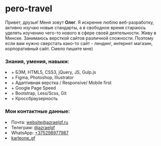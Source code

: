 ﻿# pero-travel
Привет, друзья!
Меня зовут <b>Олег</b>.
Я искренне люблю веб-разработку, активно изучаю новые стандарты, а в свободное время стараюсь уделять изучению чего-то нового в сфере своей деятельности.
Живу в Минске. Занимаюсь версткой сайтов различной сложности. Поэтому если вам нужно сверстать како-то сайт - лендинг, интернет магазин, корпоративный сайт. Смело пишите мне)

<h3>Знания, умения, навыки:</h3>
<li>+ БЭМ, HTML5, CSS3, jQuery, JS, Gulp.js</li>
<li>+ Figma, Photoshop, Illustrator</li>
<li>+ Адаптивная верстка / Responsive/ Mobile first</li>
<li>+ Google Page Speed</li>
<li>+ Bootstrap, Less/Scss, Git</li>
<li>+ Кроссбраузерность</li>

<h3>Мои контактные данные:</h3>
<li>Почта: <a href="mailto:aleh.antukh@gmail.com">website@azraelgf.ru</a></li>
<li>Телеграм: <a href="https://t.me/azraelgf" target="_blank">@azraelgf</a></li>
<li>WhatsApp: <a href="https://wa.me/375298977987" target="_blank">+375298977987</a></li>
<li><a href="https://join.skype.com/invite/bJfs8iKJdib4" target="_blank">karleone_gf</a></li>
